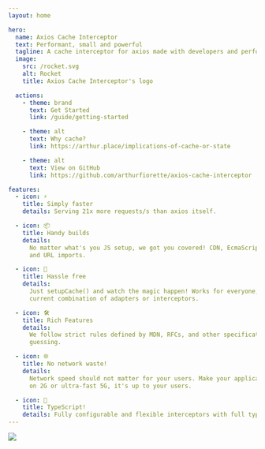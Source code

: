 ```yaml
---
layout: home

hero:
  name: Axios Cache Interceptor
  text: Performant, small and powerful
  tagline: A cache interceptor for axios made with developers and performance in mind.
  image:
    src: /rocket.svg
    alt: Rocket
    title: Axios Cache Interceptor's logo

  actions:
    - theme: brand
      text: Get Started
      link: /guide/getting-started

    - theme: alt
      text: Why cache?
      link: https://arthur.place/implications-of-cache-or-state

    - theme: alt
      text: View on GitHub
      link: https://github.com/arthurfiorette/axios-cache-interceptor

features:
  - icon: ⚡
    title: Simply faster
    details: Serving 21x more requests/s than axios itself.

  - icon: 📦
    title: Handy builds
    details:
      No matter what's you JS setup, we got you covered! CDN, EcmaScript, UMD, CommonJS
      and URL imports.

  - icon: 🔩
    title: Hassle free
    details:
      Just setupCache() and watch the magic happen! Works for everyone, no matter the
      current combination of adapters or interceptors.

  - icon: 🛠️
    title: Rich Features
    details:
      We follow strict rules defined by MDN, RFCs, and other specifications. No more
      guessing.

  - icon: 🌐
    title: No network waste!
    details:
      Network speed should not matter for your users. Make your application work offline,
      on 2G or ultra-fast 5G, it's up to your users.

  - icon: 🔑
    title: TypeScript!
    details: Fully configurable and flexible interceptors with full type-safe typing.
---
```


<script setup>
import { VPTeamPageTitle } from 'vitepress/theme'
</script>

<VPTeamPageTitle>
  <template #title>
    Our Team
  </template>
  <template #lead>
    Composed of a diverse group of people from all over the world through our open source community.
  </template>
</VPTeamPageTitle>
<div class="contributors">
  <a href="https://github.com/arthurfiorette/axios-cache-interceptor/graphs/contributors">
    <img src="https://contrib.rocks/image?repo=arthurfiorette/axios-cache-interceptor" />
  </a>
</div>
